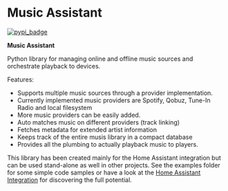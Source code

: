 Music Assistant
==================================

[![pypi_badge](https://img.shields.io/pypi/v/music_assistant.svg)](https://pypi.python.org/pypi/music_assistant)

**Music Assistant**


Python library for managing online and offline music sources and orchestrate playback to devices.

Features:

- Supports multiple music sources through a provider implementation.
- Currently implemented music providers are Spotify, Qobuz, Tune-In Radio and local filesystem
- More music providers can be easily added.
- Auto matches music on different providers (track linking)
- Fetches metadata for extended artist information
- Keeps track of the entire musis library in a compact database
- Provides all the plumbing to actually playback music to players.


This library has been created mainly for the Home Assistant integration but can be used stand-alone as well in other projects.
See the examples folder for some simple code samples or have a look at the [Home Assistant Integration](https://github.com/music-assistant/hass-music-assistant) for discovering the full potential.
